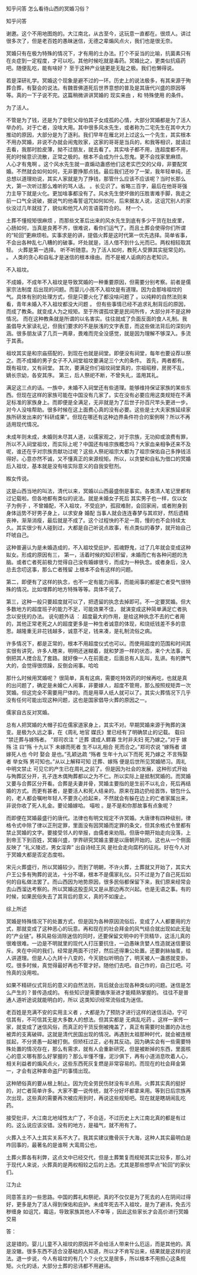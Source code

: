  
 知乎问答 怎么看待山西的冥婚习俗？ 
 
 
 
 
 
 知乎问答 
 
 

 

 谢邀。这个不用地图炮的。大江南北，从古至今，这玩意一直都在。很烦人。讲过很多次了，但是老百姓的愚昧迷信，无德之辈煽风点火，我们也是很无奈。 

 冥婚只有在极为特殊的情况下，才有用的土办法。打个不妥当的比喻，抗菌素只有在炎症到一定程度，才可以吃。其他时候吃就是毒药。冥婚比之，更类似抗癌药吧。随便乱吃，能有啥好？ 
至于这种产业链更是无耻之极。我们也懒得说。 

 若是深研礼学。冥婚这个现象是避不过的一环。历史上的说法极多，有其来源于殉葬合葬，有娶会的说法。有魏晋佛道死后世界意想的普及是其唐代兴盛的原因等等。真的一下子说不完。这篇稍微讲讲冥婚的 现实来由 ，和 特殊使用 的条件。 

 为了活人。 

 不管是为了钱，还是为了安慰父母怕其子女成孤的心情，大部分冥婚都是为了活人举办的。对于亡者，没啥大用。其中很多风水先生，或者称为二宅先生在其中大力推动的原因，大部分是为了逐利。我们早年在雁北对上过这么一个先生，其实根本不用办冥婚，非说不办就会闹鬼败家，这家的哥哥是当兵的，和我等相识，就请过去看，我那时脸皮薄，拗不过朋友，就去看了。其实啥子都不用，连超度都不用，死的时候意识流散，正常之极的。根本不会成为什么怨鬼。更不会找家里麻烦。 人心才有鬼啊 。这个风水先生就一直煽动蛊惑他们这老实巴交的父母，非要配冥婚。不然就会如何如何，无非要挣那点钱。最后我们还吵了一架，我年轻单纯，还总想以道理劝说，其实人家就是为了挣钱，那管什么应该不应该呢？当时长那么大，第一次听过那么难听的骂人话。 。长见识了。省略三百字，最后在他哥哥强力主导下就是火化。更加啥事都没有了。风水先生使坏做的压胜害难手脚，我走之前一口气全说破，据说气的他毒誓诅咒如何如何，后来据友人说，这诅咒别人的家伙没过几年就挂了，貌似和他咒人的言语蛮符合的。 材一个。 

 

 土葬不懂规矩很麻烦 ，而那些文革后出来的风水先生到底有多少干货在肚皮里，心肠如何，当真是良莠不齐，很难说，看你们运气了。而且土葬会使得你们所谓的“轮回”更麻烦啦。实事求是的讲，提倡火葬是这时代第一优先选择。简单省事，不会出各种乱七八糟的的破事。坏处就是，活人借不到什么光而已。两权相较取其轻。 火葬是第一选择。 听不听随意。为了活人如何，教死人受罪其实挺常见的。 。 人类的贪心和自私才是迷信的根本缘由。而不是被人诟病的古老知识。 

 不入祖坟。 

 不成婚，不成年不入祖坟是导致冥婚的一种重要原因，但需要分别考察。前者是儒家宗法制度 后出现的问题。而婴儿小孩不入祖坟是有道理。因为会那啥祖坟的气。具体有别的处理方式，但是只要火化了都没啥问题了 。以纯粹的自然法则来看，青年未婚入不入祖坟都没大问题 。 但有些事情已经不追求礼制背后的原因，而成了教条。就变成人为之规矩。至于所谓孤坟更是民间所传，大部分并不是这种情况。 而在这种教条就是所谓的以名害实。往往就成了负面反面的食人礼制。我虽倡导大家读礼记，但我们要求的不是肤浅的文字表意，而这些做法背后的深刻内涵。很多朋友读了几页一两章，畏难而完全没感觉，就是因为理解不够深入。多流于其表。 

 祖坟其实是和宗庙搭配的，到现在也就是祠堂。即便没有祠堂，每年也要设荐以祭之。而不成婚的男子女子不入祠堂祖坟要满足三个大的条件。
首先，两者都有。既有祖坟，又有祠堂。
其次，要满足你们祖坟祠堂真的，宗祖昭穆，房房不乱，嫡长宗幼，各安其序。
第三，后人祭祀不断，不曾失礼，滥用其礼。 

 满足这三点的话。一族中，未婚不入祠堂还有些道理。能够维持保证家族的某些东西。但现在这样的家族可能在中国没有几家了。实在没有必要应用这类规矩在不满足标准的家族身上。而即便是全满足，无非就是为了后世子孙百尺竿头更进一步。对今人没啥帮助。很多时候在这上面费心真的没有必要。这些是士大夫家族延续家族所研发出来的“科研成果”。但现在哪还有这种边界条件符合的案例啊？所以不再适用现代情况。 

 未成年则未成，未婚则未尽其人道，以儒家观之，对于宗族，无功抑或浪费有罪，所以不入祠堂祖坟，而实际上呢？中国还有啥宗族概念吗？大家血亲相争还来不及呢，谁还在乎对宗族贡献功过呢？这些人祭祀祖宗大都为了祖宗保佑自己多挣钱活得好。心意亦然不诚，又不懂真正的来源规矩。所以，以贪婪和自私为借口的冥婚后入祖坟，基本就是没有啥实际意义的自我安慰剂。 

 娰女传说。 

 这是山西当地的叫法，清代以来，冥婚以山西最盛倒是事实。各类清人笔记里都有过记载啦。但各地都有类似的说法。就是未婚女子死后 其实男子也一样，仅以女子为例子 ，不曾婚配，不入祖坟，不受庇护，孤寂难耐，会回家闹，或者附身到身体运势不好男子身上，以求安身 婚配 当事人就会连连春梦与其欢好，然后遗精丧神，渐渐消瘦，最后就是不成了。这个过程快的不足一周，慢的也不会持续太久。其实很少有人碰到过，大都是自己听说点故事，有点类似的春梦，就开始自己吓唬自己。 

 这种普遍认为是未婚造成的，不入祖坟受庇护，孤魂野鬼，过了几年就会变成这种姒女。形成的原因有三，
第一，活着时候的知识积留，未婚而亡有各种问题的洗脑。或者亡者死前极力觉得自己没有婚嫁很亏，而成为一种执念。或者身后，没人总去念叨这事，那么亡者残留 上根本不会有这样的问题。 

 第二，即便有了这样的执念，也不一定有能力闹事，而能闹事的都是亡者受气很特殊的情况。比如埋葬的地方特殊等等。具体不说了。 

 第三，这种一般只要超度就可以了，把遗留的执念去掉即可。不一定要冥婚。但大多数地方的超度班子的能力不足，可能效果不佳， 就演变成这种简单满足亡者执念以安抚的办法。 说句题外话 ： 超度最大的作用，是给这种执念不去的亡者用的，其他正常老死之人的超度更多是一种生者诚意的体现，和烧纸钱差不多的意思。越隆重无非花钱越多，诚意不足，钱来凑，是礼制流俗之病。 

 许多情况下，都是正常的，根本不用超度仪式也可以。而使用超度的范围和时间其实很有讲究，许多人瞎来，明明还迷糊着，就和梦游一样的状态，来个大法事，反倒把其人搅合乱了套路。就好像一人在前面走，后面总有人乱叫，乱讲。有的脾气大的，会觉得很烦躁，反倒会闹事。哈哈 

 那什么时候用冥婚呢？ 很简单，真有这病，需要吃特效药的时候再吃，也就是真的出问题了，确定是未婚亡人闹事，非要嫁人，超度不管用，那么按照规矩弄一次冥婚。但这完全不需要用尸体的。而是用草人纸人就可以了。其实火葬情况下几乎没有任何可能出现这种问题，这也是国家倡导火葬的原因之一。 

 儒家自古反对冥婚。 

 总有人把冥婚的大帽子扣在儒家道家身上，其实不对。早期冥婚来源于殉葬的演变。是极为久远之事，在《周礼 地官 媒氏》里已经有了明确禁止的记载。 载曰 “禁迁葬与嫁殇者。 ”郑司农注 “ 迁葬 谓成人鳏寡 生时非夫妇 死乃嫁之。”对于 嫁殇 注 曰“殇 十九以下 未嫁而死者 生不以礼相合 死而合之。”郑司农说 “嫁殇者 谓嫁死人也 今时 娶会 是也。”孔颖达疏 “殇者 生年十九以下而死 死乃嫁之 不言殇娶者 举女殇 男可知也。”从以上解释可知 迁葬、嫁殇 便是后世所见冥婚陋习。周礼中明文禁止 可见它的产生已在周礼之前了。但是因为社会的发展，这种形式开始与殉葬区分开，孔子连木偶殉葬都以之为不仁。所以实际上是抵制冥婚的。而冥婚又要与合葬区分开看。合葬是夫妻并骨，冥婚主要指的是生前不以礼合，死后再结婚的方式。而更有甚者，是要活人和死人结亲的。原来在路边扔给首饰，银包什么的，老人都会嘱咐年轻人不要贪心捡起来，不然就会有躲在边上的亡者家属出来，非说你收了死人礼金。要论婚嫁哈。 喵啦 。是不是和你那故事有点象呢？ 

 而即便在冥婚最盛行的唐代。法律也有明文规定不许冥婚。大唐律有四种级别，律格令式中除了律以正刑定罪，里面没有因冥婚而定罪的条文，但其余格式令里都有禁止冥婚的文字。要接受邻人的举报，由儒者来劝阻。但唐中期开始走向没落，上到帝王下到百姓，冥婚兴盛，学界研究冥婚主要是以唐朝开始的。这也从一个侧面反映了 “礼义陵迟，男女淫奔” 出自诗经王风 是社会走向腐朽的征兆。好在今人对于冥婚大都是否定态度啦。 

 宋元火葬盛行，所以冥婚较少。而到了明朝，不许火葬，土葬就又开始了，其实大户王公多有殉葬的说法，十分不堪，根本不是儒家礼仪。只不过是为了自己死后如何的自私做法罢了。而山西因为地势原因，很多民俗都保留下来，我们原来经常会去山西溜达考察的。所以冥婚这股歪风又是从那边再次兴起。也是无语之事。有的时候，如果民俗失去了其背后的意义，真的不如废止。 

 

 综上所述 

 

 冥婚是特殊情况下的处置方式，但是因为各种原因流俗后，变成了人人都要用的方式，那就变成了这种恶心的玩意。再和现在的社会拜金的风气结合就出现如此无耻的“产业链”。移风易俗消除迷信的同时，还要保留文明中的干货精华，这活儿真的很难很难。一边是不明就里的现代人打压要抗住，一边愚昧贪婪人性造就迷信要驳斥。夹在中间的我们，经常是两面不讨好，然后还得秉公处置。还要剥絲抽茧，给人讲道理。但是人心九转十八变的，今天貌似听明白了，明天被人一蛊惑就变卦。哎。很多时候，真觉得最好再也不管才好。随他们去吧。自己作的，自己扛吧。可怜真的没用啦。 

 如果不精研仪式背后的意义的自然法则，背后就会出现各种类似的问题。迷信是怎么产生的？普传造成的。 有些知识是需要循序渐进才能精熟掌握的。 往往不是普通人道听途说就能明白的，所以 这类知识经常流俗成为迷信。 

 老百姓是充满不安的实用主义者 ，大都是为了预防才进行这样的迷信活动，宁可信其有，不可信其无是大多数人的想法。但其实都是 无病乱吃药 。这样一家传一家，就变成了迷信风俗，而真正的干货反倒被掩盖了，真正有需要时处置的办法也被弄的支离破碎。这就是清代民国出现的情况。再遇到太祖那种时代，就会被连根拔起，不分贤愚一起被打倒。但矫枉过正，必有其反动。因为确实会有一些需要特殊处置的情况存在，那么有需求，就有人会重新研究，但是被断掉的东西，里面核心的意义哪有那么好掌握的？那么半懂不懂，泥沙俱下，再有小道消息吹着人心，相关利益者的煽风点火，这些东西死灰复燃是非常容易的。而现在的社会拜金第一，才会有这种害命盗尸的事情出现。 

 这种陋俗真的要从根上制止。因为完全劳民伤财没有半点用。火葬其实真的挺好的，对亡者简单许多。大家不要一说传统，就不分好坏都拿来用。等到日后宗族再次出现，这些真的需要再次被应用到时，再说这些规矩吧。现在就是瞎胡闹乱吃药。 

 

 接受批评，大江南北地域性太广了，不合适，不过历史上大江南北真的都是有过的。这么说应该没错。没有的地方，是福气，就不用有了。 

 

 火葬入土不入土其实关系不大了。我其实建议撒骨灰于大海，这种人其实最明白是咋回事的，最著名的是谁啊 大鸾周公也， 

 

 土葬火葬各有利弊，这点文中已经交代，但是土葬繁复而规矩其实比较多，那么对于现代人来说，火葬真的是两权相较之后的上选。尤其是那些想早点“轮回”的家伙们。 

 

 江为止 

 同意答主的一些思路。中国的葬礼和祭祀，真的不仅仅是为了死去的人在阴间过得好，更多是为了活人得到保佑和庇护。未成年死去不入祖坟，是为了避讳，免去污秽缠身 如诅咒，霉运，导致家族其他人不幸等 ，因此这些家长才会高价进行冥婚交易 

 答： 

 这是错的。婴儿儿童不入祖坟的原因并不会给活人带来什么厄运，而是其他的。真是没辙。很多东西不适合没基础的人知道，所以才不肯写出来，结果就是这样的说法。退一步说，今人有祖坟的有几个？火化又是居多，所以根本不用担心这条规矩。火化的话，大部分土葬的忌讳都不用避讳。 
